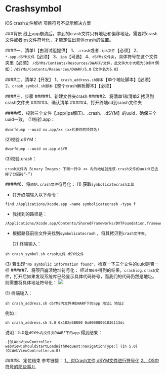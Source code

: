 # Crashsymbol
iOS crash文件解析 项目符号不显示解决方案


###背景
线上app崩溃后，拿到的crash文件只有地址和偏移地址，需要将crash文件或者ips文件符号化，才能定位出具体crash的位置。

####一、清单1【由测试组提供】
1、`.crash`或者`.ips文件`【必须】
2、`*.app.dSYM文件`【必须】
3、`ipa`【可选】
4、`dSYMs文件夹`，具体符号在这个文件夹里【必须】
`/dSYMs/Contents/Resources/DWARF/文件，此文件大小大概为50多M`
例如：`/dSYMs/Contents/Resources/DWARF/5.0【文件名为5.0】`



####二、清单2【开发】
1、`crash_address.sh脚本`【单个地址脚本】【必须】
2、`crash_symbol.sh脚本`【整个crash解析脚本】【必须】

####三、步骤
#####1、新建文件夹crash
#####2、将清单1和清单2 拷贝到crash文件夹
#####3、确认清单
#####4、打开终端cd到crash文件夹

#####5、校验三个文件【.app(ipa解压)、.crash、.dSYM】的uuid，确保三个uuid一致。
  (1)校验.app：  
```
dwarfdump --uuid xx.app/xx (xx代表你的项目名)
```
  (2)校验.dSYM： 
```
dwarfdump --uuid xx.app.dSYM
```
  (3)校验.crash：
```
crash文件内 Binary Images: 下面一行中 <> 内的地址就是该.crash文件的uuid(已去掉了分隔符“-”)
```
#####6、将`原始.crash文件`符号化：
   (1) 获取`symbolicatecrash工具`
   - 打开终端输入以下命令：
```
find /Applications/Xcode.app -name symbolicatecrash -type f
```
 - 我找到的路径是：

```
/Applications/Xcode.app/Contents/SharedFrameworks/DVTFoundation.framework/Versions/A/Resources/symbolicatecrash
```
- 根据路径前往文件夹找到`symbolicatecrash` ，将其拷贝到`crash文件夹`。

   
   (2) 终端输入：
```
sh crash_symbol.sh crash文件 dSYM文件
```
   (3) 若出现`"No symbolic information found"`，检查一下三个文件的uuid是否一样
#####7、将项目崩溃地址符号化：
   经过`第6步`得到的结果，`crashlog.crash`文件，打开后如果发现系统库已经显示具体代码符号，而我们的代码仍然是地址。
   则需要将具体地址符号化：
![](https://upload-images.jianshu.io/upload_images/4096235-11f9fbc5a277b8ae.png?imageMogr2/auto-orient/strip%7CimageView2/2/w/1240)

   (1) 终端输入：
```
sh crash_address.sh dSYMs内文件夹DWARF下的app 地址1 地址2
```
   例如：
```
sh crash_address.sh 5.0 0x102e58000 0x00000001036113dc 
```
说明：5.0是`dSYMs内文件夹DWARF下的app`
   得到结果：
```
-[QLWebViewController webView:shouldStartLoadWithRequest:navigationType:] (in 5.0) (QLWebViewController.m:0)
```

####8、定位结束
参考链接：
[1、对Crash文件,dSYM文件进行符号化](https://www.jianshu.com/p/272d9dd1f8ca)
[2、iOS中符号的那些事儿](http://www.zyiz.net/tech/detail-136520.html)
